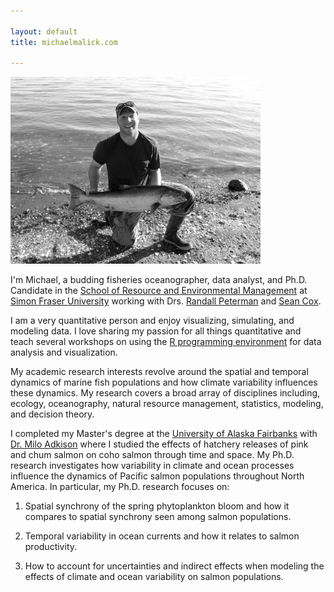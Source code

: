```yaml
---

layout: default 
title: michaelmalick.com

---
```



![malick](images/chrome_king.jpg)

I'm Michael, a budding fisheries oceanographer, data analyst,
and Ph.D. Candidate in the [School of Resource and Environmental
Management][REM] at [Simon Fraser University][SFU] working with Drs.
[Randall Peterman][RMP] and [Sean Cox][SPC].


I am a very quantitative person and enjoy visualizing, simulating,
and modeling data. I love sharing my passion for all things
quantitative and teach several workshops on using the [R programming
environment][R] for data analysis and visualization. 


My academic research interests revolve around the spatial and
temporal dynamics of marine fish populations and how climate
variability influences these dynamics. My research covers a broad
array of disciplines including, ecology, oceanography, natural
resource management, statistics, modeling, and decision theory.


I completed my Master's degree at the [University of Alaska
Fairbanks][UAF] with [Dr. Milo Adkison][MA] where I studied the
effects of hatchery releases of pink and chum salmon on coho salmon
through time and space. My Ph.D. research investigates how
variability in climate and ocean processes influence the dynamics of
Pacific salmon populations throughout North America. In particular,
my Ph.D. research focuses on:

1. Spatial synchrony of the spring phytoplankton bloom and how it
   compares to spatial synchrony seen among salmon populations.

2. Temporal variability in ocean currents and how it relates to
   salmon productivity.

3. How to account for uncertainties and indirect effects when
   modeling the effects of climate and ocean variability on salmon
   populations.





[REM]: http://www.rem.sfu.ca/
[RMP]: http://www.rem.sfu.ca/people/faculty/peterman/
[SPC]: http://www.rem.sfu.ca/people/faculty/seancox/
[SFU]: http://www.sfu.ca/
[UAF]: http://www.sfos.uaf.edu/
[MA]:  http://www.sfos.uaf.edu/directory/faculty/adkison/
[R]:   http://www.r-project.org/ 


